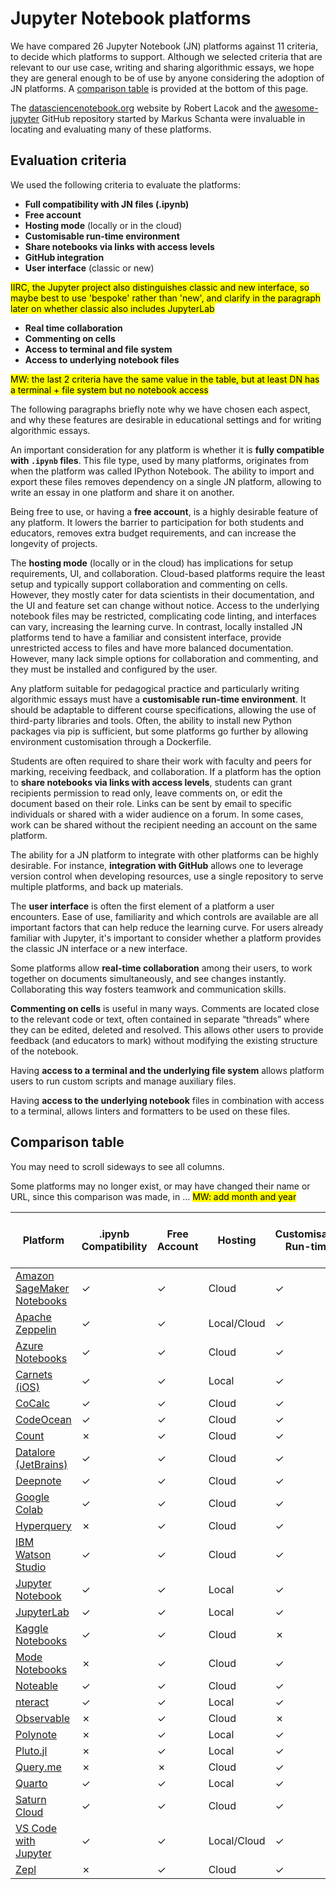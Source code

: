 # Jupyter Notebook platforms

We have compared 26 Jupyter Notebook (JN) platforms against 11 criteria,
to decide which platforms to support.
Although we selected criteria that are relevant to our use case,
writing and sharing algorithmic essays, we hope they are general enough to be
of use by anyone considering the adoption of JN platforms.
A [comparison table](#comparison-table) is provided at the bottom of this page.

The [datasciencenotebook.org](https://datasciencenotebook.org/) website by Robert Lacok and
the [awesome-jupyter](https://github.com/markusschanta/awesome-jupyter) GitHub repository
started by Markus Schanta were invaluable in locating and evaluating many of these platforms.

## Evaluation criteria

We used the following criteria to evaluate the platforms:

- **Full compatibility with JN files (.ipynb)**
- **Free account**
- **Hosting mode** (locally or in the cloud)
- **Customisable run-time environment**
- **Share notebooks via links with access levels**
- **GitHub integration**
- **User interface** (classic or new)

<mark>IIRC, the Jupyter project also distinguishes classic and new interface,
so maybe best to use 'bespoke' rather than 'new', and clarify in the paragraph later on
whether classic also includes JupyterLab</mark>

- **Real time collaboration**
- **Commenting on cells**
- **Access to terminal and file system**
- **Access to underlying notebook files**

<mark>MW: the last 2 criteria have the same value in the table, but at least DN
has a terminal + file system but no notebook access</mark>

The following paragraphs briefly note why we have chosen each aspect, and why these
features are desirable in educational settings and for writing algorithmic essays.

An important consideration for any platform is whether it is **fully compatible
with `.ipynb` files**. This file type, used by many platforms, originates from
when the platform was called IPython Notebook. The ability to import and export
these files removes dependency on a single JN platform, allowing to write an essay
in one platform and share it on another.

Being free to use, or having a **free account**, is a highly desirable feature
of any platform. It lowers the barrier to participation for both students and
educators, removes extra budget requirements, and can increase the longevity of
projects.

The **hosting mode** (locally or in the cloud)
has implications for setup requirements, UI, and collaboration.
Cloud-based platforms require the least setup and typically support
collaboration and commenting on cells. However, they mostly cater for data
scientists in their documentation, and the UI and feature set can change without
notice. Access to the underlying notebook files may be restricted, complicating
code linting, and interfaces can vary, increasing the learning curve. In
contrast, locally installed JN platforms tend to have a familiar and consistent
interface, provide unrestricted access to files and have more balanced
documentation. However, many lack simple options for collaboration and
commenting, and they must be installed and configured by the user.

Any platform suitable for pedagogical practice and particularly writing
algorithmic essays must have a **customisable run-time environment**. It should
be adaptable to different course specifications, allowing the use of third-party
libraries and tools. Often, the ability to install new Python packages via pip
is sufficient, but some platforms go further by allowing environment
customisation through a Dockerfile.

Students are often required to share their work with faculty and peers for
marking, receiving  feedback, and collaboration. If a platform has the option
to **share notebooks via links with access levels**, students can grant recipients
permission to read only, leave comments on, or edit the document based on their
role. Links can be sent by email to specific individuals or shared with a wider
audience on a forum. In some cases, work can be shared without the recipient
needing an account on the same platform.

The ability for a JN platform to integrate with other platforms can be highly
desirable. For instance, **integration with GitHub** allows one to leverage
version control when developing resources, use a single repository to serve
multiple platforms, and back up materials.

The **user interface** is often the first element of a platform a user encounters. Ease of use,
familiarity and which controls are available are all important factors that can help
reduce the learning curve. For users already familiar with Jupyter,
it's important to consider whether a platform provides the classic JN
interface or a new interface.

Some platforms allow **real-time collaboration** among their users,
to work together on documents simultaneously, and see changes
instantly. Collaborating this way fosters teamwork and communication
skills.

**Commenting on cells** is useful in many ways. Comments are located close to
the relevant code or text, often contained in separate “threads” where they can
be edited, deleted and resolved. This allows other users to provide feedback
(and educators to mark) without
modifying the existing structure of the notebook.

Having **access to a terminal and the underlying file system** allows platform users to
run custom scripts and manage auxiliary files.

Having **access to the underlying notebook** files in combination with access
to a terminal, allows linters and formatters to be used on these files.

## Comparison table

You may need to scroll sideways to see all columns.

Some platforms may no longer exist, or may have changed their name or URL,
since this comparison was made, in ... <mark>MW: add month and year</mark>

| Platform                     | .ipynb Compatibility | Free Account | Hosting       | Customisable Run-time | Share via Links | GitHub Integration | Interface     | Real-time Collaboration | Commenting on Cells | Terminal & File System Access | Access to Notebook Files |
|------------------------------|----------------------|--------------|---------------|-----------------------|-----------------|--------------------|---------------|-------------------------|----------------------|-------------------------------|--------------------------|
| [Amazon SageMaker Notebooks](https://aws.amazon.com/sagemaker/notebooks/) | ✓                    | ✓            | Cloud         | ✓                     | ✓               | ✓                  | New           | ✓                       | ✓                    | ✓                             | ✓                        |
| [Apache Zeppelin](https://zeppelin.apache.org/)              | ✓                    | ✓            | Local/Cloud   | ✓                     | ✓               | ✓                  | New           | ✓                       | ✓                    | ✓                             | ✓                        |
| [Azure Notebooks](https://notebooks.azure.com/)              | ✓                    | ✓            | Cloud         | ✓                     | ✓               | ✓                  | New           | ✓                       | ✓                    | ✗                             | ✗                        |
| [Carnets (iOS)](https://holzschu.github.io/Carnets_Jupyter/)                | ✓                    | ✓            | Local         | ✓                     | ✗               | ✗                  | Classic       | ✗                       | ✗                    | ✓                             | ✓                        |
| [CoCalc](https://cocalc.com/)                       | ✓                    | ✓            | Cloud         | ✓                     | ✓               | ✓                  | New           | ✓                       | ✓                    | ✓                             | ✓                        |
| [CodeOcean](https://codeocean.com/)                    | ✓                    | ✓            | Cloud         | ✓                     | ✓               | ✓                  | New           | ✓                       | ✓                    | ✓                             | ✓                        |
| [Count](https://count.co/)                        | ✗                    | ✓            | Cloud         | ✓                     | ✓               | ✓                  | New           | ✓                       | ✓                    | ✗                             | ✗                        |
| [Datalore (JetBrains)](https://www.jetbrains.com/datalore/)         | ✓                    | ✓            | Cloud         | ✓                     | ✓               | ✓                  | New           | ✓                       | ✓                    | ✓                             | ✓                        |
| [Deepnote](https://deepnote.com/)                     | ✓                    | ✓            | Cloud         | ✓                     | ✓               | ✓                  | New           | ✓                       | ✓                    | ✓                             | ✓                        |
| [Google Colab](https://colab.research.google.com/)                 | ✓                    | ✓            | Cloud         | ✓                     | ✓               | ✓                  | New           | ✓                       | ✓                    | ✗                             | ✗                        |
| [Hyperquery](https://hyperquery.io/)                   | ✗                    | ✓            | Cloud         | ✓                     | ✓               | ✓                  | New           | ✓                       | ✓                    | ✗                             | ✗                        |
| [IBM Watson Studio](https://www.ibm.com/cloud/watson-studio)            | ✓                    | ✓            | Cloud         | ✓                     | ✓               | ✓                  | New           | ✓                       | ✓                    | ✗                             | ✗                        |
| [Jupyter Notebook](https://jupyter.org/)             | ✓                    | ✓            | Local         | ✓                     | ✗               | ✓                  | Classic       | ✗                       | ✗                    | ✓                             | ✓                        |
| [JupyterLab](https://jupyter.org/)                   | ✓                    | ✓            | Local         | ✓                     | ✗               | ✓                  | New           | ✓                       | ✗                    | ✓                             | ✓                        |
| [Kaggle Notebooks](https://www.kaggle.com/kernels)             | ✓                    | ✓            | Cloud         | ✗                     | ✓               | ✓                  | New           | ✓                       | ✓                    | ✗                             | ✗                        |
| [Mode Notebooks](https://mode.com/notebooks/)               | ✗                    | ✓            | Cloud         | ✓                     | ✓               | ✓                  | New           | ✓                       | ✓                    | ✗                             | ✗                        |
| [Noteable](https://noteable.io/)                     | ✓                    | ✓            | Cloud         | ✓                     | ✓               | ✓                  | New           | ✓                       | ✓                    | ✗                             | ✗                        |
| [nteract](https://nteract.io/)                      | ✓                    | ✓            | Local         | ✓                     | ✗               | ✓                  | Classic       | ✗                       | ✗                    | ✓                             | ✓                        |
| [Observable](https://observablehq.com/)                   | ✗                    | ✓            | Cloud         | ✗                     | ✓               | ✗                  | New           | ✓                       | ✓                    | ✗                             | ✗                        |
| [Polynote](https://polynote.org/)                     | ✗                    | ✓            | Local         | ✓                     | ✓               | ✓                  | New           | ✓                       | ✓                    | ✓                             | ✓                        |
| [Pluto.jl](https://plutojl.org/)                     | ✗                    | ✓            | Local         | ✓                     | ✗               | ✗                  | New           | ✗                       | ✗                    | ✓                             | ✓                        |
| [Query.me](https://query.me/)                     | ✗                    | ✗            | Cloud         | ✓                     | ✓               | ✓                  | New           | ✓                       | ✓                    | ✗                             | ✗                        |
| [Quarto](https://quarto.org/)                       | ✓                    | ✓            | Local         | ✓                     | ✗               | ✓                  | Classic       | ✗                       | ✗                    | ✓                             | ✓                        |
| [Saturn Cloud](https://saturncloud.io/)                 | ✓                    | ✓            | Cloud         | ✓                     | ✓               | ✓                  | New           | ✓                       | ✓                    | ✓                             | ✓                        |
| [VS Code with Jupyter](https://code.visualstudio.com/docs/datascience/jupyter-notebooks)         | ✓                    | ✓            | Local/Cloud   | ✓                     | ✗               | ✓                  | Classic/New   | ✓                       | ✓                    | ✓                             | ✓                        |
| [Zepl](https://www.zepl.com/)                         | ✗                    | ✓            | Cloud         | ✓                     | ✓               | ✓                  | New           | ✓                       | ✓                    | ✗                             | ✗                        |